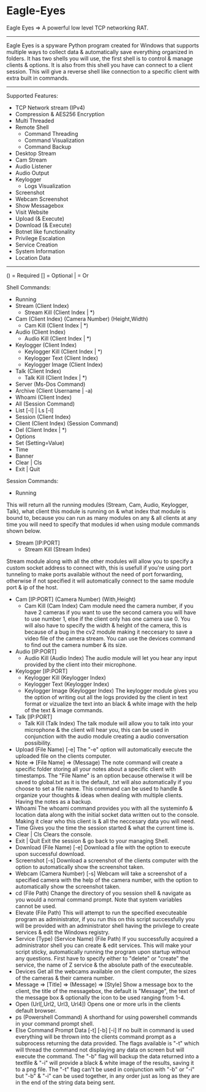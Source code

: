 # Eagle-Eyes
Eagle Eyes => A powerful low level TCP networking RAT.
______________________________________________________
Eagle Eyes is a spyware Python program created for Windows that supports multiple ways to collect data & automatically save everything organized in folders. It has two shells you will use, the first shell is to control & manage clients & options. It is also from this shell you have can connect to a client session. This will give a reverse shell like connection to a specific client with extra built in commands.
______________________________________________________
Supported Features:
  - TCP Network stream (IPv4)
  - Compression & AES256 Encryption
  - Multi Threaded
  - Remote Shell
    - Command Threading
    - Command Visualization
    - Command Backup
  - Desktop Stream
  - Cam Stream
  - Audio Listener
  - Audio Output
  - Keylogger
    - Logs Visualization
  - Screenshot
  - Webcam Screenshot
  - Show Messagebox
  - Visit Website
  - Upload (& Execute)
  - Download (& Execute)
  - Botnet like functionality
  - Privilege Escalation
  - Service Creation
  - System Information
  - Location Data
______________________________________________________
() = Required
[] = Optional
| = Or

Shell Commands:
  - Running
  - Stream (Client Index)
    - Stream Kill (Client Index | *)
  - Cam (Client Index) (Camera Number) (Height,Width)
    - Cam Kill (Client Index | *)
  - Audio (Client Index)
    - Audio Kill (Client Index | *)
  - Keylogger (Client Index)
    - Keylogger Kill (Client Index | *)
    - Keylogger Text (Client Index)
    - Keylogger Image (Client Index)
  - Talk (Client Index)
    - Talk Kill (Client Index | *)
  - Server (Ms-Dos Command)
  - Archive (Client Username | -a)
  - Whoami (Client Index)
  - All (Session Command)
  - List [-l] | Ls [-l]
  - Session (Client Index)
  - Client (Client Index) (Session Command)
  - Del (Client Index | *)
  - Options
  - Set (Setting=Value)
  - Time
  - Banner
  - Clear | Cls
  - Exit | Quit
    
Session Commands:
  - Running

This will return all the running modules (Stream, Cam, Audio, Keylogger, Talk), what client this module is running on & what index that module is bound to, because you can run as many modules on any & all clients at any time you will need to specify that modules id when using module commands shown below.
  - Stream [IP:PORT]
    - Stream Kill (Stream Index)

Stream module along with all the other modules will allow you to specify a custom socket address to connect with, this is usefull if you're using port tunneling to make ports available without the need of port forwarding, otherwise if not specified it will automatically connect to the same module port & ip of the host.
  - Cam [IP:PORT] (Camera Number) (With,Height)
    - Cam Kill (Cam Index)
Cam module need the camera number, if you have 2 cameras if you want to use the second camera you will have to use number 1, else if the client only has one camera use 0. You will also have to specify the width & height of the camera, this is because of a bug in the cv2 module making it neccesary to save a video file of the camera stream. You can use the devices command to find out the camera number & its size.
  - Audio [IP:PORT]
    - Audio Kill (Audio Index)
The audio module will let you hear any input provided by the client into their microphone.
  - Keylogger [IP:PORT]
    - Keylogger Kill (Keylogger Index)
    - Keylogger Text (Keylogger Index)
    - Keylogger Image (Keylogger Index)
The keylogger module gives you the option of writing out all the logs provided by the client in text format or vizualize the text into an black & white image with the help of the text & image commands.
  - Talk [IP:PORT]
    - Talk Kill (Talk Index)
The talk module will allow you to talk into your microphone & the client will hear you, this can be used in conjunction with the audio module creating a audio conversation possibility.
  - Upload (File Name) [-e]
The "-e" option will automatically execute the uploaded file on the clients computer.
  - Note => [File Name] => (Message)
The note command will create a specific folder storing all your notes about a specific client with timestamps. The "File Name" is an option because otherwise it will be saved to global.txt as it is the default, .txt will also automatically if you choose to set a file name. This command can be used to handle & organize your thoughts & ideas when dealing with multiple clients. Having the notes as a backup.
  - Whoami
The whoami command provides you with all the systeminfo & location data along with the initial socket data written out to the console. Making it clear who this client is & all the neccesary data you will need.
  - Time
Gives you the time the session started & what the current time is.
  - Clear | Cls
Clears the console.
  - Exit | Quit
Exit the session & go back to your managing Shell.
  - Download (File Name) [-e]
Download a file with the option to execute upon successful download.
  - Screenshot [-s]
Download a screenshot of the clients computer with the option to automatically show the screenshot taken.
  - Webcam (Camera Number) [-s]
Webcam will take a screenshot of a specified camera with the help of the camera number, with the option to automatically show the screenshot taken.
  - cd (File Path)
Change the directory of you session shell & navigate as you would a normal command prompt. Note that system variables cannot be used.
  - Elevate (File Path)
This will attempt to run the specified executeable program as administrator, if you run this on this script successfully you will be provided with an administrator shell having the privilege to create services & edit the Windows registry.
  - Service (Type) (Service Name) (File Path)
If you successfully acquired a administrator shell you can create & edit services. This will make your script sticky, automatically running the program upon startup without any questions. First have to specify either to "delete" or "create" the service, the name of Z service & the absolute path of the executeable.
  - Devices
Get all the webcams available on the client computer, the sizes of the cameras & their camera number.
  - Message => [Title] => (Message) => [Style]
Show a message box to the client, the title of the messagebox, the default is "Message", the text of the message box & optionally the icon to be used ranging from 1-4.
  - Open (Url[,Url2, Url3, Url4])
Opens one or more urls in the clients default browser.
  - ps (Powershell Command)
A shorthand for using powershell commands in your command prompt shell.
  - Else Command Prompt Data [-t] [-b] [-i]
If no built in command is used everything will be thrown into the clients command prompt as a subprocess returning the data provided. The flags available is "-t" which will thread the command not displaying any data on screen but will execute the command. The "-b" flag will backup the data returned into a textfile & "-i" will provide a black & white image of the results, saving it to a png file. The "-t" flag can't be used in conjunction with "-b" or "-i" but "-b" & "-i" can be used together, in any order just as long as they are in the end of the string data being sent.




  
  
  
  
  
  
  
  
  
  
  
  
  
